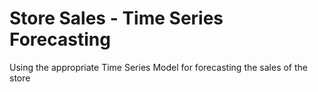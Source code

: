 # Store Sales - Time Series Forecasting
Using the appropriate Time Series Model for forecasting the sales of the store
